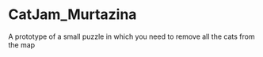 # CatJam_Murtazina
A prototype of a small puzzle in which you need to remove all the cats from the map

